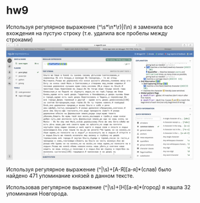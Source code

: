 # hw9

Используя регулярное выражение (^\s*\n*\r)|(\n) я заменила все вхождения на пустую строку (т.е. удалила все пробелы между строками)
![title](https://github.com/lvstarasova/hw9/blob/master/Screen%20Shot%202018-06-01%20at%2019.04.21.png)

Используя регулярное выражение (^|\s)+[А-Я][а-я]*(слав) было найдено 471 упоминание князей в данном тексте.

Использовав регулярное выражение (^|\s)+[Н][а-я]*(город) я нашла 32 упоминания Новгорода.

